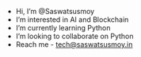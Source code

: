 - Hi, I’m @Saswatsusmoy
- I’m interested in AI and Blockchain
- I’m currently learning Python
- I’m looking to collaborate on Python
- Reach me - tech@saswatsusmoy.in

<!---
Saswatsusmoy/Saswatsusmoy is a ✨ special ✨ repository because its `README.md` (this file) appears on your GitHub profile.
You can click the Preview link to take a look at your changes.
--->
